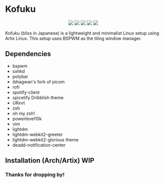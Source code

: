 # Kofuku
<p align="center">
  <img src="https://img.shields.io/badge/MAINTAINED-YES-green?style=for-the-badge">
  <img src="https://img.shields.io/badge/LICENSE-MIT-blue?style=for-the-badge">
  <img src="https://img.shields.io/badge/LINUX-YES-yellow?style=for-the-badge">
  <img src="https://img.shields.io/badge/WINDOWS-NO-orange?style=for-the-badge">
  <img src="https://img.shields.io/badge/MAC-NO-blueviolet?style=for-the-badge">
</p>

Kofuku (bliss in Japanese) is a lightweight and minimalist Linux setup using Artix Linux. This setup uses BSPWM as the tiling window manager.


## Dependencies
* bspwm
* sxhkd 
* polybar 
* ibhagwan's fork of picom
* rofi
* spotify-client
* spicetify Dribblish theme
* URxvt
* zsh
* oh my zsh!
* powerlevel10k
* vim
* lightdm
* lightdm-webkit2-greeter
* lightdm-webkit2-glorious theme
* deadd-notification-center

## Installation (Arch/Artix) WIP

### Thanks for dropping by! 
